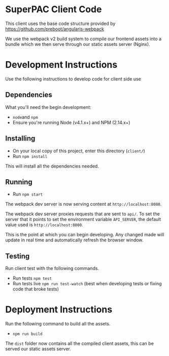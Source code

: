# SuperPAC Client Code

This client uses the base code structure provided by https://github.com/preboot/angularjs-webpack

We use the webpack v2 build system to compile our frontend assets into a bundle which we then serve through our static assets server (Nginx).

# Development Instructions
Use the following instructions to develop code for client side use

## Dependencies
What you'll need the begin development:
* `node`and `npm`
* Ensure you're running Node (v4.1.x+) and NPM (2.14.x+)

## Installing
* On your local copy of this project, enter this directory (`client/`)
* Run `npm install`

This will install all the dependencies needed.

## Running
* Run `npm start`

The webpack dev server is now serving content at `http://localhost:8080`.

The webpack dev server proxies requests that are sent to `api/`.
To set the server that it points to set the environment variable `API_SERVER`, the default value used is `http://localhost:8000`.

This is the point at which you can begin developing. 
Any changed made will update in real time and automatically refresh the browser window.

## Testing
Run client test with the following commands.
* Run tests `npm test`
* Run tests live `npm run test-watch` (best when developing tests or fixing code that broke tests)

# Deployment Instructions
Run the following command to build all the assets.
* `npm run build`

The `dist` folder now contains all the compiled client assets, this can be served our static assets server.
